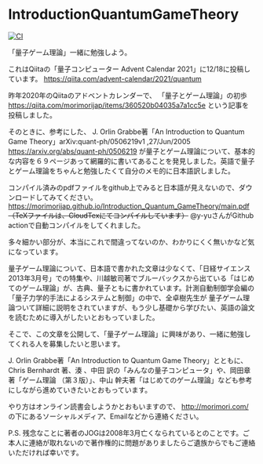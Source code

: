 
# IntroductionQuantumGameTheory

[![CI](https://github.com/morimorijap/Introduction_Quantum_GameTheory/actions/workflows/ci.yml/badge.svg)](https://github.com/morimorijap/Introduction_Quantum_GameTheory/actions/workflows/ci.yml)

「量子ゲーム理論」一緒に勉強しよう。

これはQiitaの「量子コンピューター Advent Calendar 2021」に12/18に投稿しています。
https://qiita.com/advent-calendar/2021/quantum

昨年2020年のQiitaのアドベントカレンダーで、
「量子とゲーム理論」の初歩　
https://qiita.com/morimorijap/items/360520b04035a7a1cc5e
という記事を投稿しました。

そのときに、参考にした、
J. Orlin Grabbe著「An Introduction to Quantum Game Theory」arXiv:quant-ph/0506219v1 ,27/Jun/2005　
https://arxiv.org/abs/quant-ph/0506219
が量子とゲーム理論について、基本的な内容を６９ページあって網羅的に書いてあることを発見しました。英語で量子とゲーム理論をちゃんと勉強したくて自分のメモ的に日本語訳しました。　

コンパイル済みのpdfファイルをgithub上でみると日本語が見えないので、ダウンロードしてみてください。
https://morimorijap.github.io/Introduction_Quantum_GameTheory/main.pdf
~~（TeXファイルは、CloudTexにてコンパイルしています）~~
@y-yuさんがGithub actionで自動コンパイルをしてくれました。

多々細かい部分が、本当にこれで間違ってないのか、わかりにくく無いかなど気になっています。

量子ゲーム理論について、日本語で書かれた文章は少なくて、「日経サイエンス2013年3月号」での特集や、川越敏司著でブルーバックスから出ている「はじめてのゲーム理論」が、古典、量子ともに書かれています。計測自動制御学会編の「量子力学的手法によるシステムと制御」の中で、全卓樹先生が 量子ゲーム理論ついて詳細に説明をされていますが、もう少し基礎から学びたい、英語の論文を読むために導入がしたいとおもっていました。

そこで、この文章を公開して、「量子ゲーム理論」に興味があり、一緒に勉強してくれる人を募集したいと思います。

J. Orlin Grabbe著「An Introduction to Quantum Game Theory」とともに、Chris Bernhardt 著、湊 、中田 訳の「みんなの量子コンピュータ」や、岡田章著「ゲーム理論 （第３版）」、中山 幹夫著「はじめてのゲーム理論」なども参考にしながら進めていきたいとおもっています。

やり方はオンライン読書会しようかとおもいますので、
http://morimori.com/
の下にあるソーシャルメディア、Emailなどから連絡ください。




P.S.
残念なことに著者のJOGは2008年3月亡くなられているとのことです。ご本人に連絡が取れないので著作権的に問題がありましたらご遺族からでもご連絡いただければ幸いです。




